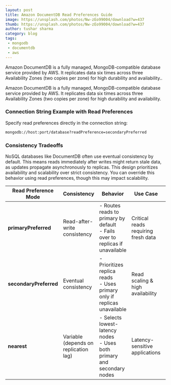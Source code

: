```yaml
---
layout: post
title: Amazon DocumentDB Read Preferences Guide
image: https://unsplash.com/photos/Nw-zEo99004/download?w=437
thumb: https://unsplash.com/photos/Nw-zEo99004/download?w=437
author: tushar sharma
category: blog
tags:
 - mongodb
 - documentdb
 - aws
---
```


Amazon DocumentDB is a fully managed, MongoDB-compatible database service provided by AWS. It replicates data six times across three Availability Zones (two copies per zone) for high durability and availability..<!-- truncate_here -->

Amazon DocumentDB is a fully managed, MongoDB-compatible database service provided by AWS. It replicates data six times across three Availability Zones (two copies per zone) for high durability and availability.

### Connection String Example with Read Preferences

Specify read preferences directly in the connection string:

```bash
mongodb://host:port/database?readPreference=secondaryPreferred
```

### Consistency Tradeoffs

NoSQL databases like DocumentDB often use eventual consistency by default. This means reads immediately after writes might return stale data, as updates propagate asynchronously to replicas. This design prioritizes availability and scalability over strict consistency. You can override this behavior using read preferences, though this may impact scalability.

| Read Preference Mode | Consistency                          | Behavior                                                                 | Use Case                          | Consideration                                                                 |
|----------------------|--------------------------------------|--------------------------------------------------------------------------|-----------------------------------|-------------------------------------------------------------------------------|
| **primaryPreferred** | Read-after-write consistency        | - Routes reads to primary by default<br>- Fails over to replicas if unavailable | Critical reads requiring fresh data | Creates primary bottleneck (not ideal for read-heavy workloads)       |
| **secondaryPreferred** | Eventual consistency               | - Prioritizes replica reads<br>- Uses primary only if replicas unavailable     | Read scaling & high availability  | Distributes read traffic across replicas                                |
| **nearest**          | Variable (depends on replication lag) | - Selects lowest-latency nodes<br>- Uses both primary and secondary nodes      | Latency-sensitive applications    | Fast responses but potentially stale data                              |